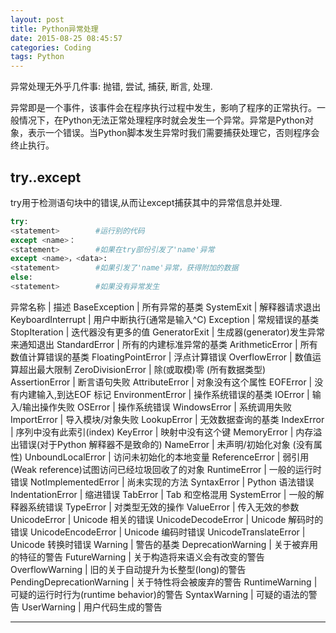 ```yaml
---
layout: post
title: Python异常处理
date: 2015-08-25 08:45:57
categories: Coding
tags: Python
---
```


异常处理无外乎几件事: 抛错, 尝试, 捕获, 断言, 处理.  

异常即是一个事件，该事件会在程序执行过程中发生，影响了程序的正常执行。一般情况下，在Python无法正常处理程序时就会发生一个异常。异常是Python对象，表示一个错误。当Python脚本发生异常时我们需要捕获处理它，否则程序会终止执行。

## try..except

try用于检测语句块中的错误,从而让except捕获其中的异常信息并处理.

~~~python
try:
<statement>        #运行别的代码
except <name>：
<statement>        #如果在try部份引发了'name'异常
except <name>，<data>:
<statement>        #如果引发了'name'异常，获得附加的数据
else:
<statement>        #如果没有异常发生
~~~


异常名称	 | 	描述
BaseException	 | 	所有异常的基类
SystemExit	 | 	解释器请求退出
KeyboardInterrupt	 | 	用户中断执行(通常是输入^C)
Exception	 | 	常规错误的基类
StopIteration	 | 	迭代器没有更多的值
GeneratorExit	 | 	生成器(generator)发生异常来通知退出
StandardError	 | 	所有的内建标准异常的基类
ArithmeticError	 | 	所有数值计算错误的基类
FloatingPointError	 | 	浮点计算错误
OverflowError	 | 	数值运算超出最大限制
ZeroDivisionError	 | 	除(或取模)零 (所有数据类型)
AssertionError	 | 	断言语句失败
AttributeError	 | 	对象没有这个属性
EOFError	 | 	没有内建输入,到达EOF 标记
EnvironmentError	 | 	操作系统错误的基类
IOError	 | 	输入/输出操作失败
OSError	 | 	操作系统错误
WindowsError	 | 	系统调用失败
ImportError	 | 	导入模块/对象失败
LookupError	 | 	无效数据查询的基类
IndexError	 | 	序列中没有此索引(index)
KeyError	 | 	映射中没有这个键
MemoryError	 | 	内存溢出错误(对于Python 解释器不是致命的)
NameError	 | 	未声明/初始化对象 (没有属性)
UnboundLocalError	 | 	访问未初始化的本地变量
ReferenceError	 | 	弱引用(Weak reference)试图访问已经垃圾回收了的对象
RuntimeError	 | 	一般的运行时错误
NotImplementedError	 | 	尚未实现的方法
SyntaxError	 | 	Python 语法错误
IndentationError	 | 	缩进错误
TabError	 | 	Tab 和空格混用
SystemError	 | 	一般的解释器系统错误
TypeError	 | 	对类型无效的操作
ValueError	 | 	传入无效的参数
UnicodeError	 | 	Unicode 相关的错误
UnicodeDecodeError	 | 	Unicode 解码时的错误
UnicodeEncodeError	 | 	Unicode 编码时错误
UnicodeTranslateError	 | 	Unicode 转换时错误
Warning	 | 	警告的基类
DeprecationWarning	 | 	关于被弃用的特征的警告
FutureWarning	 | 	关于构造将来语义会有改变的警告
OverflowWarning	 | 	旧的关于自动提升为长整型(long)的警告
PendingDeprecationWarning	 | 	关于特性将会被废弃的警告
RuntimeWarning	 | 	可疑的运行时行为(runtime behavior)的警告
SyntaxWarning	 | 	可疑的语法的警告
UserWarning	 | 	用户代码生成的警告

------
